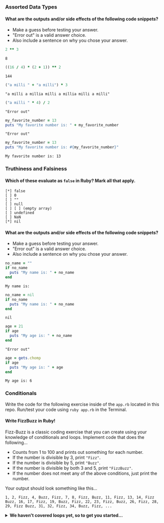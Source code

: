 ### Assorted Data Types

#### What are the outputs and/or side effects of the following code snippets?

* Make a guess before testing your answer.
* "Error out" is a valid answer choice.
* Also include a sentence on why you chose your answer.

```rb
2 ** 3
```
```text
8
```

```rb
((16 / 4) * (2 + 1)) ** 2
```
```text
144
```

```rb
("a milli " + "a milli") * 3
```
```text
"a milli a millia milli a millia milli a milli"
```

```rb
("a milli " * 4) / 2
```
```text
"Error out"
```

```rb
my_favorite_number = 13
puts "My favorite number is: " + my_favorite_number
```
```text
"Error out"
```

```rb
my_favorite_number = 13
puts "My favorite number is: #{my_favorite_number}"
```
```text
My favorite number is: 13
```

### Truthiness and Falsiness

#### Which of these evaluate as `false` in Ruby? Mark all that apply.

```text
[*] false
[ ] 0
[ ] ""
[ ] null
[ ] [ ] (empty array)
[ ] undefined
[ ] NaN
[*] nil
```

#### What are the outputs and/or side effects of the following code snippets?

* Make a guess before testing your answer.
* "Error out" is a valid answer choice.
* Also include a sentence on why you chose your answer.

```rb
no_name = ""
if no_name
  puts "My name is: " + no_name
end
```
```text
My name is: 
```

```rb
no_name = nil
if no_name
  puts "My name is: " + no_name
end
```
```text
nil
```

```rb
age = 21
if age
  puts "My age is: " + no_name
end
```
```text
"Error out"
```

```rb
age = gets.chomp
if age
  puts "My age is: " + age
end
```
```text
My age is: 6
```

### Conditionals

Write the code for the following exercise inside of the `app.rb` located in this repo. Run/test your code using `ruby app.rb` in the Terminal.

#### Write FizzBuzz in Ruby!

Fizz-Buzz is a classic coding exercise that you can create using your knowledge of conditionals and loops. Implement code that does the following...

* Counts from 1 to 100 and prints out something for each number.
* If the number is divisible by 3, print `"Fizz"`.
* If the number is divisible by 5, print `"Buzz"`.
* If the number is divisible by both 3 and 5, print `"FizzBuzz"`.
* If the number does not meet any of the above conditions, just print the number.

Your output should look something like this...
```
1, 2, Fizz, 4, Buzz, Fizz, 7, 8, Fizz, Buzz, 11, Fizz, 13, 14, Fizz Buzz, 16, 17, Fizz, 19, Buzz, Fizz, 22, 23, Fizz, Buzz, 26, Fizz, 28, 29, Fizz Buzz, 31, 32, Fizz, 34, Buzz, Fizz, ...
```

<details>
  <summary><strong>We haven't covered loops yet, so to get you started...</strong></summary>

  ```rb
  i = 1
  while i <= 100
    # Your code goes in here.
  end
  ```

</details>
